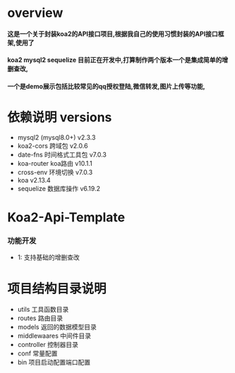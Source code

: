 # overview
#### 这是一个关于封装koa2的API接口项目,根据我自己的使用习惯封装的API接口框架,使用了
#### koa2  mysql2 sequelize 目前正在开发中,打算制作两个版本一个是集成简单的增删查改,
#### 一个是demo展示包括比较常见的qq授权登陆,微信转发,图片上传等功能,

# 依赖说明 versions
-  mysql2  (mysql8.0+) v2.3.3
-  koa2-cors  跨域包 v2.0.6
-  date-fns  时间格式工具包 v7.0.3
-  koa-router koa路由 v10.1.1
-  cross-env  环境切换 v7.0.3
-  koa  v2.13.4
-  sequelize 数据库操作 v6.19.2

# Koa2-Api-Template
### 功能开发

- 1: 支持基础的增删查改

#  项目结构目录说明

- utils  工具函数目录
- routes 路由目录
- models 返回的数据模型目录
- middlewaares  中间件目录
- controller 控制器目录 
- conf 常量配置
- bin  项目启动配置端口配置
